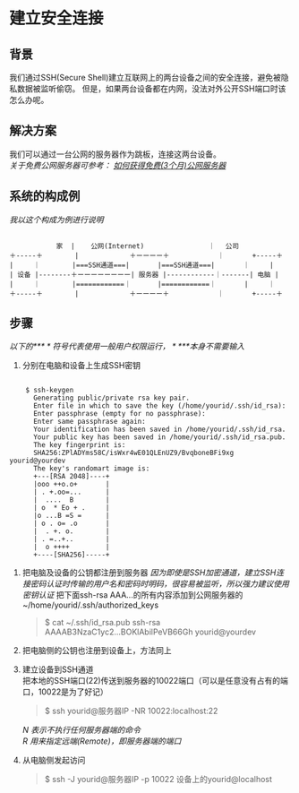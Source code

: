 # 建立安全连接
## 背景

我们通过SSH(Secure Shell)建立互联网上的两台设备之间的安全连接，避免被隐私数据被监听偷窃。
但是，如果两台设备都在内网，没法对外公开SSH端口时该怎么办呢。


## 解决方案
我们可以通过一台公网的服务器作为跳板，连接这两台设备。  
_关于免费公网服务器可参考： [如何获得免费(3个月)公网服务器](https://cloud.google.com/free?hl=zh-cn)_

## 系统的构成例
_我以这个构成为例进行说明_

<pre><code>
　          家  |    公网(Internet)                ｜　 公司
＋-----＋        |           　＋ーーーー＋            ｜       +-----＋
|     ｜        |===SSH通道===|       |===SSH通道===| 　　　 ｜     |
| 设备 |--------＋ーーーーーーーー| 服务器 |------------｜-------| 电脑 |
|     ｜        |============｜　　　　|============｜       |     ｜
＋-----＋        |　　　　　　　 ＋ーーーー＋            ｜       +-----＋
</code></pre>

## 步骤
_以下的**$**符号代表使用一般用户权限运行，**$**本身不需要输入_
1. 分别在电脑和设备上生成SSH密钥  
<pre><code>
    $ ssh-keygen
      Generating public/private rsa key pair.
      Enter file in which to save the key (/home/yourid/.ssh/id_rsa):
      Enter passphrase (empty for no passphrase):
      Enter same passphrase again:
      Your identification has been saved in /home/yourid/.ssh/id_rsa.
      Your public key has been saved in /home/yourid/.ssh/id_rsa.pub.
      The key fingerprint is:
      SHA256:ZPlADYms58C/isWxr4wE01QLEnUZ9/BvqboneBFi9xg yourid@yourdev
      The key's randomart image is:
      +---[RSA 2048]----+
      |ooo ++o.o+       |
      | . +.oo=...      |
      |  ....  B        |
      | o  * Eo + .     |
      |o ...B =S =      |
      | o . o= .o       |
      |  . +. o.        |
      | . =..+..        |
      |  o ++++         |
      +----[SHA256]-----+
</code></pre>
1. 把电脑及设备的公钥都注册到服务器
    _因为即使是SSH加密通道，建立SSH连接密码认证时传输的用户名和密码时明码，很容易被监听，所以强力建议使用密钥认证_
    把下面ssh-rsa AAA...的所有内容添加到公网服务器的~/home/yourid/.ssh/authorized_keys
    > $ cat ~/.ssh/id_rsa.pub
    >ssh-rsa AAAAB3NzaC1yc2...BOKlAbilPeVB66Gh yourid@yourdev  

1. 把电脑侧的公钥也注册到设备上，方法同上

1. 建立设备到SSH通道  
    把本地的SSH端口(22)传送到服务器的10022端口（可以是任意没有占有的端口，10022是为了好记）
    >$ ssh yourid@服务器IP -NR 10022:localhost:22  

    _N 表示不执行任何服务器端的命令_  
    _R 用来指定远端(Remote)，即服务器端的端口_
1. 从电脑侧发起访问
    > $ ssh -J yourid@服务器IP -p 10022 设备上的yourid@localhost
